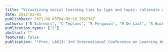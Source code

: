 ```yaml
---
title: "Visualizing social learning ties by type and topic: rationale and concept demonstrator"
date: 2013-01-01
publishDate: 2021-08-03T04:08:10.350238Z
authors: ["B Schreurs", "C Teplovs", "R Ferguson", "M De Laat", "S Buckingham Shum"]
publication_types: ["2"]
abstract: ""
featured: false
publication: "*Proc. LAK13: 3rd International Conference on Learning Analytics & Knowledge …*"
---
```


